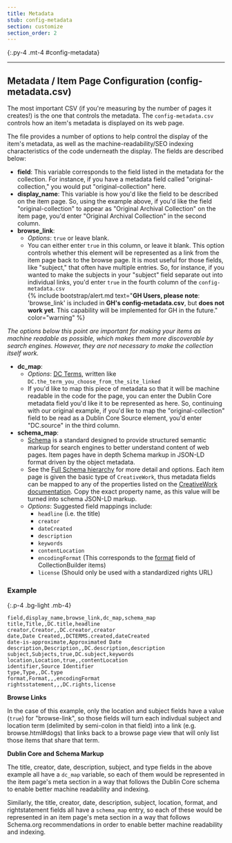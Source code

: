 ```yaml
---
title: Metadata
stub: config-metadata
section: customize
section_order: 2
---
```


{:.py-4 .mt-4 #config-metadata}
***

## Metadata / Item Page Configuration (config-metadata.csv)

The most important CSV (if you're measuring by the number of pages it creates!) is the one that controls the metadata. The `config-metadata.csv` controls how an item's metadata is displayed on its web page. 

The file provides a number of options to help control the display of the item's metadata, as well as the machine-readability/SEO indexing characteristics of the code underneath the display. The fields are described below: 

- **field**: 
This variable corresponds to the field listed in the metadata for the collection. For instance, if you have a metadata field called "original-collection," you would put "original-collection" here. 
- **display_name**: This variable is how you'd like the field to be described on the item page. So, using the example above, if you'd like the field "original-collection" to appear as "Original Archival Collection" on the item page, you'd enter "Original Archival Collection" in the second column.
- **browse_link**: 
    - *Options*: `true` or leave blank. 
    - You can either enter `true` in this column, or leave it blank. This option controls whether this element will be represented as a link from the item page back to the browse page. It is most useful for those fields, like "subject," that often have multiple entries. So, for instance, if you wanted to make the subjects in your "subject" field separate out into individual links, you'd enter `true` in the fourth column of the `config-metadata.csv`  
{% include bootstrap/alert.md text="**GH Users, please note**: 'browse_link' is included in **GH's config-metadata.csv**, but **does not work yet**. This capability will be implemented for GH in the future." color="warning" %}

*The options below this point are important for making your items as machine readable as possible, which makes them more discoverable by search engines. However, they are not necessary to make the collection itself work.* 

- **dc_map**: 
    - *Options*: [DC Terms](https://www.dublincore.org/specifications/dublin-core/dcmi-terms/), written like `DC.the_term_you_choose_from_the_site_linked`
    - If you'd like to map this piece of metadata so that it will be machine readable in the code for the page, you can enter the Dublin Core metadata field you'd like it to be represented as here. So, continuing with our original example, if you'd lke to map the "original-collection" field to be read as a Dublin Core Source element, you'd enter "DC.source" in the third column.
- **schema_map**:
    - [Schema](https://schema.org/) is a standard designed to provide structured semantic markup for search engines to better understand content of web pages. Item pages have in depth Schema markup in JSON-LD format driven by the object metadata. 
    - See the [Full Schema hierarchy](https://schema.org/docs/full.html) for more detail and options. Each item page is given the basic type of `CreativeWork`, thus metadata fields can be mapped to any of the properties listed on the [CreativeWork documentation](https://schema.org/CreativeWork). Copy the exact property name, as this value will be turned into schema JSON-LD markup. 
    - *Options*: Suggested field mappings include:
        - `headline` (i.e. the title)
        - `creator`
        - `dateCreated`
        - `description`
        - `keywords`
        - `contentLocation`
        - `encodingFormat` (This corresponds to the [format](metadata#required) field of CollectionBuilder items)
        - `license` (Should only be used with a standardized rights URL)

### Example 

{:.p-4 .bg-light .mb-4}
```
field,display_name,browse_link,dc_map,schema_map
title,Title,,DC.title,headline
creator,Creator,,DC.creator,creator
date,Date Created,,DCTERMS.created,dateCreated
date-is-approximate,Approximated Date
description,Description,,DC.description,description
subject,Subjects,true,DC.subject,keywords
location,Location,true,,contentLocation
identifier,Source Identifier
type,Type,,DC.type
format,Format,,,encodingFormat
rightsstatement,,,DC.rights,license
```


**Browse Links** 

In the case of this example, only the location and subject fields have a value (`true`) for "browse-link", so those fields will turn each indivdual subject and location term (delimited by semi-colon in that field) into a link (e.g. browse.html#dogs) that links back to a browse page view that will only list those items that share that term. 

**Dublin Core and Schema Markup** 

The title, creator, date, description, subject, and type fields in the above example all have a `dc_map` variable, so each of them would  be represented in the item page's <head> meta section in a way that follows the Dublin Core schema to enable better machine readability and indexing.

Similarly, the title, creator, date, description, subject, location, format, and rightstatement fields all have a `schema_map` entry, so each of these would be represented in an item page's <head> meta section in a way that follows Schema.org recommendations in order to enable better machine readability and indexing.  